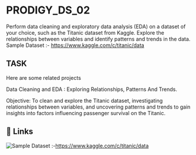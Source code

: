 # PRODIGY_DS_02

Perform data cleaning and exploratory data analysis (EDA) on a dataset of your choice, such as the Titanic dataset from Kaggle. Explore the relationships between variables and identify patterns and trends in the data.    Sample Dataset :- https://www.kaggle.com/c/titanic/data
## TASK

Here are some related projects

 Data Cleaning and EDA : Exploring Relationships, Patterns And Trends.

Objective: To clean and explore the Titanic dataset, investigating relationships between variables, and uncovering patterns and trends to gain insights into factors influencing passenger survival on the Titanic.

## 🔗 Links
![Sample Dataset :- ](https://img.shields.io/badge/my_portfolio-000?style=for-the-badge&logo=ko-fi&logoColor=white)https://www.kaggle.com/c/titanic/data
